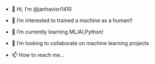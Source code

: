 - 👋 Hi, I’m @janhavisri1410
- 👀 I’m interested to trained a machine as a human!! 

- 🌱 I’m currently learning ML/AI,Python!
- 💞️ I’m looking to collaborate on machine learning projects
- 📫 How to reach me...

<!---
janhavisri1410/janhavisri1410 is a ✨ special ✨ repository because its `README.md` (this file) appears on your GitHub profile.
You can click the Preview link to take a look at your changes.
--->
